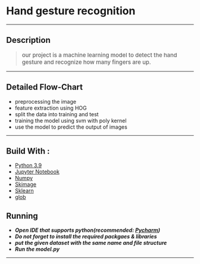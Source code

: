 # Hand gesture recognition

<hr/>
<h2>Description</h2>
<blockquote style="font-size: 15px; font-weight: 500">
  <p >
  our project is a machine learning model to detect the hand gesture and recognize how many fingers are up.
 </p>
</blockquote>
<hr/>



<h2>Detailed Flow-Chart</h2>
<ul>
    <li>preprocessing the image</li>
    <li>feature extraction using HOG</li>
    <li>split the data into training and test</li>
    <li>training the model using svm with poly kernel</li>
    <li>use the model to predict the output of images</li>
</ul>


<hr/>
<h2>Build With : </h2>
 <ul>
  <li><a href="https://www.python.org/">Python 3.9</a></li>
  <li><a href="https://jupyter.org/">Jupyter Notebook</a></li>
  <li><a href="https://numpy.org/">Numpy</a></li>
  <li><a href="https://scikit-image.org/docs/stable/api/skimage.html">Skimage</a></li>
   <li><a href="https://scikit-learn.org/stable/">Sklearn</a></li>
    <li><a href="https://docs.python.org/3/library/glob.html">glob</a></li>

 </ul>


<h2 href="#Running">Running</h2>
<ul>
  <li><strong><em>Open IDE that supports python(recommended: <a href="https://www.jetbrains.com/help/pycharm/installation-guide.html">Pycharm</a>)</em></strong>
  </li>
    <li><strong><em>Do not forget to install the required packgaes & libraries</em></strong>
  </li>
      <li><strong><em>put the given dataset with the same name and file structure</em></strong>
  </li>
  <li><strong><em>Run the model.py</em></strong>
  </li>
</ul>
<hr/>

